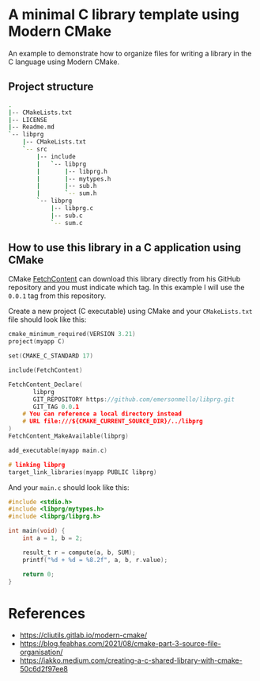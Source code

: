 # A minimal C library template using Modern CMake

An example to demonstrate how to organize files for writing a library in the C language using Modern CMake.

## Project structure

```bash
.
|-- CMakeLists.txt
|-- LICENSE
|-- Readme.md
`-- libprg
    |-- CMakeLists.txt
    `-- src
        |-- include
        |   `-- libprg
        |       |-- libprg.h
        |       |-- mytypes.h
        |       |-- sub.h
        |       `-- sum.h
        `-- libprg
            |-- libprg.c
            |-- sub.c
            `-- sum.c
```

## How to use this library in a C application using CMake

CMake [FetchContent](https://cmake.org/cmake/help/latest/module/FetchContent.html) can download this library directly from his GitHub repository and you must indicate which tag. In this example I will use the `0.0.1` tag from this repository.

Create a new project (C executable) using CMake and your `CMakeLists.txt` file should look like this:

```cpp
cmake_minimum_required(VERSION 3.21)
project(myapp C)

set(CMAKE_C_STANDARD 17)

include(FetchContent)

FetchContent_Declare(
       libprg
       GIT_REPOSITORY https://github.com/emersonmello/libprg.git
       GIT_TAG 0.0.1
    # You can reference a local directory instead
    # URL file:///${CMAKE_CURRENT_SOURCE_DIR}/../libprg
)
FetchContent_MakeAvailable(libprg)

add_executable(myapp main.c)

# linking libprg
target_link_libraries(myapp PUBLIC libprg)
```

And your `main.c`  should look like this:
```c
#include <stdio.h>
#include <libprg/mytypes.h>
#include <libprg/libprg.h>

int main(void) {
    int a = 1, b = 2;

    result_t r = compute(a, b, SUM);
    printf("%d + %d = %8.2f", a, b, r.value);

    return 0;
}
```


# References

- https://cliutils.gitlab.io/modern-cmake/
- https://blog.feabhas.com/2021/08/cmake-part-3-source-file-organisation/
- https://iakko.medium.com/creating-a-c-shared-library-with-cmake-50c6d2f97ee8
